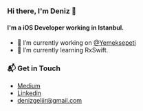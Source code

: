 ### Hi there, I'm Deniz 👋

#### I'm a iOS Developer working in Istanbul.

- 🔭 I’m currently working on [@Yemeksepeti](https://yemeksepeti.com)
- 🌱 I’m currently learning RxSwift.

### 📬 Get in Touch

- [Medium](https://medium.com/@denizgeliir)
- [Linkedin](https://www.linkedin.com/in/denizgelir)
- <denizgeliir@gmail.com>

<!--
**denizgelir/denizgelir** is a ✨ _special_ ✨ repository because its `README.md` (this file) appears on your GitHub profile.

Here are some ideas to get you started:

- 🔭 I’m currently working on ...
- 🌱 I’m currently learning ...
- 👯 I’m looking to collaborate on ...
- 🤔 I’m looking for help with ...
- 💬 Ask me about ...
- 📫 How to reach me: ...
- 😄 Pronouns: ...
- ⚡ Fun fact: ...
-->
